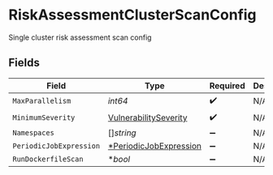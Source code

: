 # RiskAssessmentClusterScanConfig

Single cluster risk assessment scan config


## Fields

| Field                                                                  | Type                                                                   | Required                                                               | Description                                                            |
| ---------------------------------------------------------------------- | ---------------------------------------------------------------------- | ---------------------------------------------------------------------- | ---------------------------------------------------------------------- |
| `MaxParallelism`                                                       | *int64*                                                                | :heavy_check_mark:                                                     | N/A                                                                    |
| `MinimumSeverity`                                                      | [VulnerabilitySeverity](../../models/shared/vulnerabilityseverity.md)  | :heavy_check_mark:                                                     | N/A                                                                    |
| `Namespaces`                                                           | []*string*                                                             | :heavy_minus_sign:                                                     | N/A                                                                    |
| `PeriodicJobExpression`                                                | [*PeriodicJobExpression](../../models/shared/periodicjobexpression.md) | :heavy_minus_sign:                                                     | N/A                                                                    |
| `RunDockerfileScan`                                                    | **bool*                                                                | :heavy_minus_sign:                                                     | N/A                                                                    |